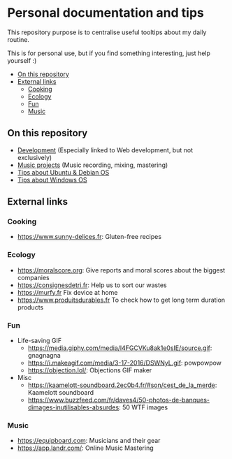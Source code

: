 # Personal documentation and tips

This repository purpose is to centralise useful tooltips about my daily routine.

This is for personal use, but if you find something interesting, just help yourself :)

<!-- START doctoc generated TOC please keep comment here to allow auto update -->
<!-- DON'T EDIT THIS SECTION, INSTEAD RE-RUN doctoc TO UPDATE -->


- [On this repository](#on-this-repository)
- [External links](#external-links)
  - [Cooking](#cooking)
  - [Ecology](#ecology)
  - [Fun](#fun)
  - [Music](#music)

<!-- END doctoc generated TOC please keep comment here to allow auto update -->

## On this repository

- [Development](docs/development) (Especially linked to Web development, but not exclusively)
- [Music projects](docs/music) (Music recording, mixing, mastering)
- [Tips about Ubuntu & Debian OS](docs/ubuntu-debian)
- [Tips about Windows OS](docs/windows)

## External links

### Cooking

- https://www.sunny-delices.fr: Gluten-free recipes

### Ecology

- https://moralscore.org: Give reports and moral scores about the biggest companies
- https://consignesdetri.fr: Help us to sort our wastes
- https://murfy.fr Fix device at home
- https://www.produitsdurables.fr To check how to get long term duration products

### Fun

- Life-saving GIF
    - https://media.giphy.com/media/l4FGCVKu8ak1e0sIE/source.gif: gnagnagna
    - https://i.makeagif.com/media/3-17-2016/DSWNyL.gif: powpowpow
    - https://objection.lol/: Objections GIF maker
- Misc
    - https://kaamelott-soundboard.2ec0b4.fr/#son/cest_de_la_merde: Kaamelott soundboard
    - https://www.buzzfeed.com/fr/daves4/50-photos-de-banques-dimages-inutilisables-absurdes: 50 WTF images

### Music

- https://equipboard.com: Musicians and their gear
- https://app.landr.com/: Online Music Mastering

